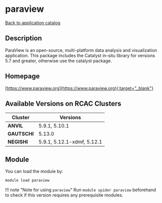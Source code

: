 # paraview

[Back to application catalog](../app_catalog.md)

## Description

ParaView is an open-source, multi-platform data analysis and visualization application. This package includes the Catalyst in-situ library for versions 5.7 and greater, otherwise use the catalyst package.

## Homepage

[https://www.paraview.org](https://www.paraview.org){:target="_blank"}

## Available Versions on RCAC Clusters

|Cluster|Versions|
|---|---|
**ANVIL**|5.9.1, 5.10.1
**GAUTSCHI**|5.13.0
**NEGISHI**|5.9.1, 5.12.1-xdmf, 5.12.1

## Module

You can load the module by:

```bash
module load paraview
```

!!! note "Note for using `paraview`"
    Run `module spider paraview` beforehand to check if this version requires any prerequisite modules.
